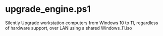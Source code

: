 # upgrade_engine.ps1
Silently Upgrade workstation computers from Windows 10 to 11, regardless of hardware support, over LAN using a shared Windows_11.iso

